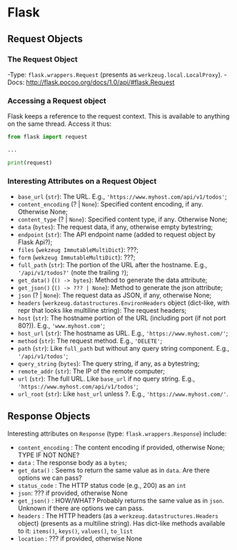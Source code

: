 Flask
=====

Request Objects
---------------
### The Request Object ###
-Type: `flask.wrappers.Request` (presents as `werkzeug.local.LocalProxy`).
-Docs: <http://flask.pocoo.org/docs/1.0/api/#flask.Request>

### Accessing a Request object ###
Flask keeps a reference to the request context. This is available to anything 
on the same thread. Access it thus:
```python
from flask import request

...

print(request)
```

### Interesting Attributes on a Request Object ###

- `base_url` (`str`): The URL. E.g., `'https://www.myhost.com/api/v1/todos'`;
- `content_encoding` (? | `None`): Specified content encoding, if any. Otherwise None;
- `content_type` (? | `None`): Specified content type, if any. Otherwise None;
- `data` (`bytes`): The request data, if any, otherwise empty bytestring;
- `endpoint` (`str`): The API endpoint name (added to request object by Flask Api?);
- `files` (`wekzeug ImmutableMultiDict`): ???;
- `form` (`wekzeug ImmutableMultiDict`): ???;
- `full_path` (`str`): The portion of the URL after the hostname. E.g., `'/api/v1/todos?'` (note the trailing `?`);
- `get_data()` (`() -> bytes`): Method to generate the data attribute;
- `get_json()` (`() -> ??? | None`): Method to generate the json attribute;
- `json` (? | `None`): The request data as JSON, if any, otherwise None;
- `headers` (`werkzeug.datastructures.EnvironHeaders` object (dict-like, with repr that looks like multiline string): The request 
  headers;
- `host` (`str`): The hostname portion of the URL (including port (if not port 80?)). E.g., `'www.myhost.com'`;
- `host_url` (`str`): The hostname as URL. E.g., `'https://www.myhost.com/'`;
- `method` (`str`): The request method. E.g., `'DELETE'`;
- `path` (`str`): Like `full_path` but without any query string component. E.g., `'/api/v1/todos'`;
- `query_string` (`bytes`): The query string, if any, as a bytestring;
- `remote_addr` (`str`): The IP of the remote computer;
- `url` (`str`): The full URL. Like `base_url` if no query string. E.g., `'https://www.myhost.com/api/v1/todos'`;
- `url_root` (`str`): Like `host_url` unless ?. E.g., `'https://www.myhost.com/'`.


Response Objects
----------------
Interesting attributes on `Response` (type: `flask.wrappers.Response`) include:
- `content_encoding` : The content encoding if provided, otherwise None; TYPE 
  IF NOT NONE?
- `data` : The response body as a `bytes`;
- `get_data()` : Seems to return the same value as in `data`. Are there options 
  we can pass?
- `status_code` : The HTTP status code (e.g., 200) as an `int`
- `json`: ??? if provided, otherwise None
- `get_json()` : HOW/WHAT? Probably returns the same value as in `json`. 
  Unknown if there are options we can pass.
- `headers` : The HTTP headers (as a `werkzeug.datastructures.Headers` object)
  (presents as a multiline string). Has dict-like methods available to it:
  `items()`, `keys()`, `values()`, `to_list`
- `location` : ??? if provided, otherwise None
